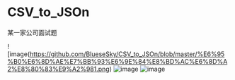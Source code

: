 # CSV_to_JSOn
某一家公司面试题

![image(https://github.com/BlueseSky/CSV_to_JSOn/blob/master/%E6%95%B0%E6%8D%AE%E7%BB%93%E6%9E%84%E8%BD%AC%E6%8D%A2%E8%80%83%E9%A2%981.png)
![image](https://github.com/BlueseSky/CSV_to_JSOn/数据结构转换考题2.png)
![image](https://github.com/BlueseSky/CSV_to_JSOn/数据结构转换考题3.png)
